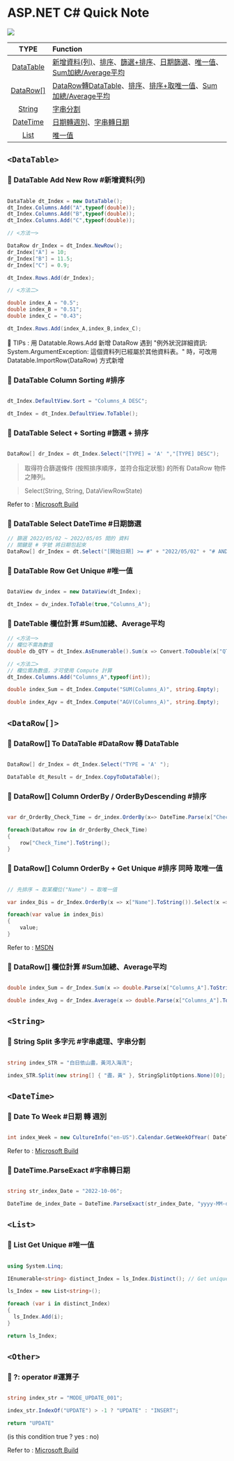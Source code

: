 # ASP.NET C# Quick Note

![](https://img.shields.io/badge/ASP.NET-C%23-brightgreen)

| TYPE        | Function       |
| :---------: | :------------- |
| [DataTable](#datatable)   | [新增資料(列)](#-datatable-add-new-row-新增資料列)、[排序](#-datatable-column-sorting-排序)、[篩選+排序](#-datatable-select--sorting-篩選--排序)、[日期篩選](#-datatable-select-datetime-日期篩選)、[唯一值](#-datatable-row-get-unique-唯一值)、[Sum加總/Average平均](#-datetable-欄位計算-sum加總average平均) |
| [DataRow[]](#datarow)   | [DataRow轉DataTable](#-datarow-to-datatable-datarow-轉-datatable)、[排序](#-datarow-column-orderby--orderbydescending-排序)、[排序+取唯一值](#-datarow-column-orderby--get-unique-排序-同時-取唯一值)、[Sum加總/Average平均](#-datarow-欄位計算-sum加總average平均)|
| [String](#string)     | [字串分割](#-string-split-多字元-字串處理字串分割)|
| [DateTime](#datetime)    | [日期轉週別](#-date-to-week-日期-轉-週別)、[字串轉日期](#-datetimeparseexact-字串轉日期)|
| [List](#list)        | [唯一值](#-list-get-unique-唯一值)|

## `<DataTable>`

### 📌 DataTable Add New Row #新增資料(列)
```C#

DataTable dt_Index = new DataTable();
dt_Index.Columns.Add("A",typeof(double));
dt_Index.Columns.Add("B",typeof(double));
dt_Index.Columns.Add("C",typeof(double));

// <方法一>

DataRow dr_Index = dt_Index.NewRow();
dr_Index["A"] = 10;
dr_Index["B"] = 11.5;
dr_Index["C"] = 0.9;

dt_Index.Rows.Add(dr_Index);

// <方法二>

double index_A = "0.5";
double index_B = "0.51";
double index_C = "0.43";

dt_Index.Rows.Add(index_A,index_B,index_C);

```
📌 TIPs : 用 Datatable.Rows.Add 新增 DataRow 遇到 "例外狀況詳細資訊: System.ArgumentException: 這個資料列已經屬於其他資料表。" 時，可改用 Datatable.ImportRow(DataRow) 方式新增

### 📌 DataTable Column Sorting #排序
```C#

dt_Index.DefaultView.Sort = "Columns_A DESC";

dt_Index = dt_Index.DefaultView.ToTable();

```
### 📌 DataTable Select + Sorting #篩選 + 排序
```C#

DataRow[] dr_Index = dt_Index.Select("[TYPE] = 'A' ","[TYPE] DESC");

```
>取得符合篩選條件 (按照排序順序，並符合指定狀態) 的所有 DataRow 物件之陣列。

>Select(String, String, DataViewRowState)

Refer to : [Microsoft Build](https://learn.microsoft.com/zh-tw/dotnet/api/system.data.datatable.select?view=net-7.0#system-data-datatable-select(system-string-system-string-system-data-dataviewrowstate))

### 📌 DataTable Select DateTime #日期篩選
```C#
// 篩選 2022/05/02 ~ 2022/05/05 間的 資料
// 關鍵是 # 字號 將日期包起來
DataRow[] dr_Index = dt.Select("[開始日期] >= #" + "2022/05/02" + "# AND [結束日期] <= #" + "2022/05/05" + "# ")

```

### 📌 DataTable Row Get Unique #唯一值
```C#

DataView dv_index = new DataView(dt_Index);

dt_Index = dv_index.ToTable(true,"Columns_A");

```

### 📌 DateTable 欄位計算 #Sum加總、Average平均
```C#
// <方法一>
// 欄位不需為數值
double db_QTY = dt_Index.AsEnumerable().Sum(x => Convert.ToDouble(x["QTY"].ToString()));

// <方法二>
// 欄位需為數值，才可使用 Compute 計算
dt_Index.Columns.Add("Columns_A",typeof(int)); 

double index_Sum = dt_Index.Compute("SUM(Columns_A)", string.Empty);

double index_Agv = dt_Index.Compute("AGV(Columns_A)", string.Empty);

```

## `<DataRow[]>`

### 📌 DataRow[] To DataTable #DataRow 轉 DataTable
```C#

DataRow[] dr_Index = dt_Index.Select("TYPE = 'A' ");

DataTable dt_Result = dr_Index.CopyToDataTable();

```

### 📌 DataRow[] Column OrderBy / OrderByDescending #排序
```C#

var dr_OrderBy_Check_Time = dr_index.OrderBy(x=> DateTime.Parse(x["Check_Time"].ToString()));

foreach(DataRow row in dr_OrderBy_Check_Time)
{
    row["Check_Time"].ToString();
}

```

### 📌 DataRow[] Column OrderBy + Get Unique #排序 同時 取唯一值
```C#

// 先排序 → 取某欄位("Name") → 取唯一值

var index_Dis = dr_Index.OrderBy(x => x["Name"].ToString()).Select(x => x["Name"].ToString()).Distinct();

foreach(var value in index_Dis)
{
    value;
}

```
Refer to : [MSDN](https://social.msdn.microsoft.com/Forums/vstudio/en-US/ba3c5126-bd6c-4ee2-a1be-7ca1ae2df342/how-to-select-distinct-data-from-a-datarow-in-c?forum=netfxbcl)

### 📌 DataRow[] 欄位計算 #Sum加總、Average平均
```C#

double index_Sum = dr_Index.Sum(x => double.Parse(x["Columns_A"].ToString()));

double index_Avg = dr_Index.Average(x => double.Parse(x["Columns_A"].ToString()));

```
## `<String>`

### 📌 String Split 多字元 #字串處理、字串分割
```C#

string index_STR = "白日依山盡，黃河入海流";

index_STR.Split(new string[] { "盡，黃" }, StringSplitOptions.None)[0];

```

## `<DateTime>`

### 📌 Date To Week #日期 轉 週別
```C#

int index_Week = new CultureInfo("en-US").Calendar.GetWeekOfYear( DateTime.Now, new CultureInfo("en-US").DateTimeFormat.CalendarWeekRule, new CultureInfo("en-US").DateTimeFormat.FirstDayOfWeek )

```
Refer to : [Microsoft Build](https://docs.microsoft.com/zh-tw/dotnet/api/system.globalization.calendar.getweekofyear?view=net-6.0)

### 📌 DateTime.ParseExact #字串轉日期
```C#

string str_index_Date = "2022-10-06";

DateTime de_index_Date = DateTime.ParseExact(str_index_Date, "yyyy-MM-dd", null);

```

## `<List>`

### 📌 List Get Unique #唯一值
```C#

using System.Linq;

IEnumerable<string> distinct_Index = ls_Index.Distinct(); // Get unique

ls_Index = new List<string>();

foreach (var i in distinct_Index)
{
  ls_Index.Add(i);
}

return ls_Index;

```

## `<Other>`

### 📌 ?: operator #運算子
```C#

string index_str = "MODE_UPDATE_001";

index_str.IndexOf("UPDATE") > -1 ? "UPDATE" : "INSERT";

return "UPDATE"

```
(is this condition true ? yes : no)

Refer to : [Microsoft Build](https://docs.microsoft.com/zh-tw/dotnet/csharp/language-reference/operators/conditional-operator)

